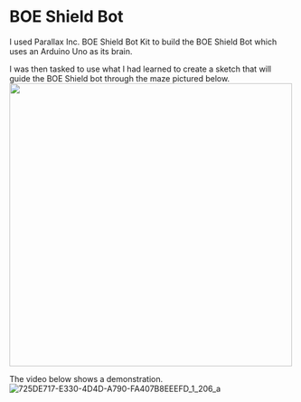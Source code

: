 # BOE Shield Bot

I used Parallax Inc. BOE Shield Bot Kit to build the BOE Shield Bot which uses an Arduino Uno as its brain. 

I was then tasked to use what I had learned to create a sketch that will guide the BOE Shield bot through the maze pictured below. 
<img src="https://github.com/irania0201/boe-shield-bot/assets/72429471/dfb0489c-1836-42c3-9124-2299ad7e870a.jpg" width="500">

The video below shows a demonstration.
![725DE717-E330-4D4D-A790-FA407B8EEEFD_1_206_a](https://github.com/irania0201/boe-shield-bot/assets/72429471/d2f121a9-7ef8-4101-83c6-c7dba1498d59)
